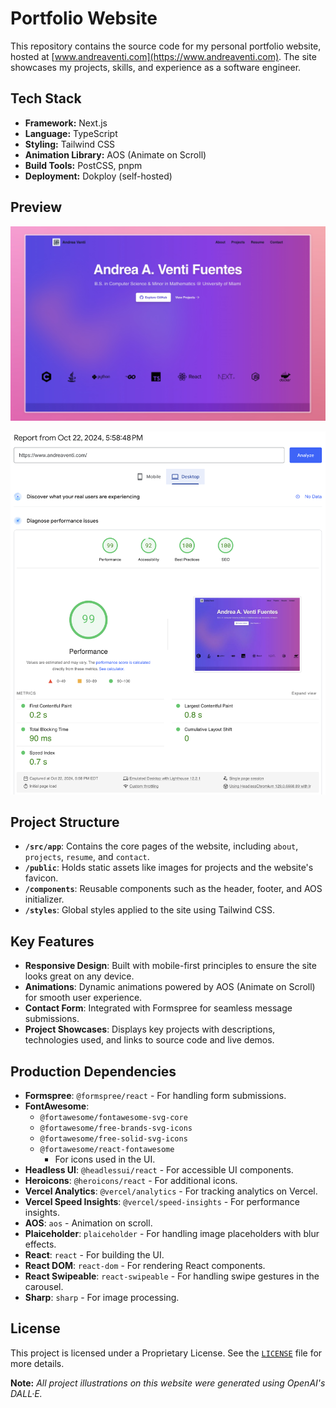 # Portfolio Website

This repository contains the source code for my personal portfolio website, hosted at [www.andreaventi.com](https://www.andreaventi.com). The site showcases my projects, skills, and experience as a software engineer.

## Tech Stack

- **Framework:** Next.js
- **Language:** TypeScript
- **Styling:** Tailwind CSS
- **Animation Library:** AOS (Animate on Scroll)
- **Build Tools:** PostCSS, pnpm
- **Deployment:** Dokploy (self-hosted)

## Preview

![Website Preview](public/WebsitePreview.png)

![Page Speed Insights](public/PageSpeedInsights.png)

## Project Structure

- **`/src/app`**: Contains the core pages of the website, including `about`, `projects`, `resume`, and `contact`.
- **`/public`**: Holds static assets like images for projects and the website's favicon.
- **`/components`**: Reusable components such as the header, footer, and AOS initializer.
- **`/styles`**: Global styles applied to the site using Tailwind CSS.

## Key Features

- **Responsive Design**: Built with mobile-first principles to ensure the site looks great on any device.
- **Animations**: Dynamic animations powered by AOS (Animate on Scroll) for smooth user experience.
- **Contact Form**: Integrated with Formspree for seamless message submissions.
- **Project Showcases**: Displays key projects with descriptions, technologies used, and links to source code and live demos.

## Production Dependencies

- **Formspree**: `@formspree/react` - For handling form submissions.
- **FontAwesome**:
    - `@fortawesome/fontawesome-svg-core`
    - `@fortawesome/free-brands-svg-icons`
    - `@fortawesome/free-solid-svg-icons`
    - `@fortawesome/react-fontawesome`
        - For icons used in the UI.
- **Headless UI**: `@headlessui/react` - For accessible UI components.
- **Heroicons**: `@heroicons/react` - For additional icons.
- **Vercel Analytics**: `@vercel/analytics` - For tracking analytics on Vercel.
- **Vercel Speed Insights**: `@vercel/speed-insights` - For performance insights.
- **AOS**: `aos` - Animation on scroll.
- **Plaiceholder**: `plaiceholder` - For handling image placeholders with blur effects.
- **React**: `react` - For building the UI.
- **React DOM**: `react-dom` - For rendering React components.
- **React Swipeable**: `react-swipeable` - For handling swipe gestures in the carousel.
- **Sharp**: `sharp` - For image processing.

## License

This project is licensed under a Proprietary License. See the [`LICENSE`](LICENSE) file for more details.

**Note:** _All project illustrations on this website were generated using OpenAI's DALL·E._
